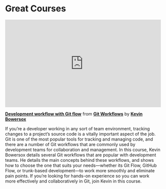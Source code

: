 <h1> Great Courses </h1>

<div style="position:relative;height:0;padding-bottom:56.25%"><iframe width="640" height="360" src="https://www.linkedin.com/learning/embed/git-workflows/development-workflow-with-git-flow?autoplay=false&claim=AQFWDpc0JikTSAAAAYHL4pgQdECBIBhddBRSyVbOeiSN6wwPubEVgLOAxJ__hZ-gvuZFmOzaPrtguYq3IcKyKTAwUYntncFazduXs3jPbQONYeqz5BGmG5_eZxDF0SWU7U8yz74KgqYIeraaCtn8G6OdqHASd_97i0n3s7R5W7KrNpDBy1-HZcDYoGVi0VywNWm95OYWBXrHUOG38JBCYby4Pd_TFwWNu0zCPjwgdxI8Dui9UsRxuCit9hjw66G1eVcJzshDB5rSTZ4sJ6Cg_JBNjUX7cAS4qK8mtWLrb5FHhUg_r-tbt8tQ9pvhynBHFFFCx63IocM-S6dw1mTGcd3YspIsKPLByfQEmAOx2coz0S7mt02068a6LJDlA_I5QJuaNONNDQIiBGMeFUF3DwFF033aPdHlmc_4yXMdRhn9npuiTIZaNMTpAFAgPTnuNzhzWmcgRXH_09ZKzB25Vha1YyL4jXF7Q-MKNyMzZMijDLaufFaV4mwvViyoUB6BSfGjsdL4wWRgl1y8silcx0g87V3iExkMYR1MEOhSgxO4f-W0bp0goNf-tZZrKElj_ldYtifHQOBd-7WUh3aecm16AC7_gYn1sWhLeC1abVmW24O6FkuPCi-7kUjLTLEQhjPA_lr9ijD6CiaPEYEB3z5nc8UWYABquPmYj9SoovaTNSspSb8n0CuGBB1nYiGJcUgIswFj5xBFJTDYH_yvRrKCg6ZeAUqIv0gnGzEOwUNBPeGuyj0Ih2hirp-r0kzujTgf9wz5lWSAvBcGF3Zkv49LAXa-fhmxdtIgGtI7glo4xI-rHigZpNq0bLy4XVGdaHzEm91h77B_8jrNbSGRSqeOq_IjFRZRE39T199rhW2r3tdx1c_W-bPyV6ujfjkt00WiMcVY58lFn6ZdJn7Xdu6zfWK6CDaucbDsMLCqcmHWrbVL0MFigoX25hQe2SPiNjInJPqMUI73alFr5TQ1H_CFdQwL9vy3D69WjGHJgBy3m_FxB0pR5SZShKwMN2sjHRcPx93tgtto-iIeBYRYi3o_kh3UZ9GvAryIJls6kPVZa8u8pPJ77cVgIwc-QoPSRpKT3PljOVcIv4YJ409PqkA0-g83cBiBKnybEgCHi_mLWXp2KVz1q5sJeaPy8fP-vOIxDbXtjEe_KwJkmgBXI-wsdvGQPcBZooZr_Ojszkhh&lipi=urn%3Ali%3Apage%3Ad_learning_content%3B%2B6nwsbfcRP%2BKjkWKTRZl%2Bg%3D%3D&licu" mozallowfullscreen="true" webkitallowfullscreen="true" allowfullscreen="true" frameborder="0" style="position:absolute;width:100%;height:100%;left:0"></iframe></div><p><strong><a href="https://www.linkedin.com/learning/git-workflows/development-workflow-with-git-flow?trk=embed_lil">Development workflow with Git flow</a></strong> from <strong><a href="https://www.linkedin.com/learning/git-workflows?trk=embed_lil">Git Workflows</a></strong> by <strong><a href="https://www.linkedin.com/learning/instructors/kevin-bowersox?trk=embed_lil">Kevin Bowersox</a></strong></p>

If you’re a developer working in any sort of team environment, tracking changes to a project’s source code is a vitally important aspect of the job. Git is one of the most popular tools for tracking and managing code, and there are a number of Git workflows that are commonly used by development teams for collaboration and management. In this course, Kevin Bowersox details several Git workflows that are popular with development teams. He details the main concepts behind these workflows, and shows how to choose the one that suits your needs—whether its Git Flow, GitHub Flow, or trunk-based development—to work more smoothly and eliminate pain points. If you’re looking for hands-on experience so you can work more effectively and collaboratively in Git, join Kevin in this course.
